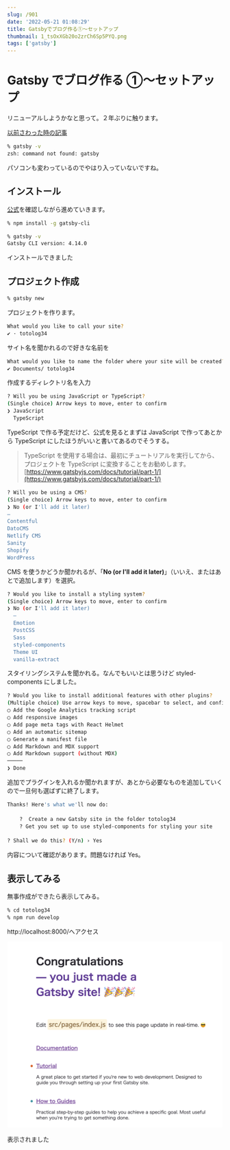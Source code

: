 ```yaml
---
slug: /901
date: '2022-05-21 01:08:29'
title: Gatsbyでブログ作る①〜セットアップ
thumbnail: 1_tsOxXGb20o2zrCh6Sp5PYQ.png
tags: ['gatsby']
---
```


# Gatsby でブログ作る ①〜セットアップ

リニューアルしようかなと思って。２年ぶりに触ります。

[以前さわった時の記事](https://totolog34.com/225/)

```sh
% gatsby -v
zsh: command not found: gatsby
```

パソコンも変わっているのでやはり入っていないですね。

## インストール

[公式](https://www.gatsbyjs.com/docs/tutorial/part-1/)を確認しながら進めていきます。

```sh
% npm install -g gatsby-cli
```

```sh
% gatsby -v
Gatsby CLI version: 4.14.0
```

インストールできました

## プロジェクト作成

```sh
% gatsby new
```

プロジェクトを作ります。

```sh
What would you like to call your site?
✔ · totolog34
```

サイト名を聞かれるので好きな名前を

```sh
What would you like to name the folder where your site will be created?
✔ Documents/ totolog34
```

作成するディレクトリ名を入力

```sh
? Will you be using JavaScript or TypeScript?
(Single choice) Arrow keys to move, enter to confirm
❯ JavaScript
  TypeScript
```

TypeScript で作る予定だけど、公式を見るとまずは JavaScript で作ってあとから TypeScript にしたほうがいいと書いてあるのでそうする。

> TypeScript を使用する場合は、最初にチュートリアルを実行してから、プロジェクトを TypeScript に変換することをお勧めします。[https://www.gatsbyjs.com/docs/tutorial/part-1/](https://www.gatsbyjs.com/docs/tutorial/part-1/)

```sh
? Will you be using a CMS?
(Single choice) Arrow keys to move, enter to confirm
❯ No (or I'll add it later)
–
Contentful
DatoCMS
Netlify CMS
Sanity
Shopify
WordPress
```

CMS を使うかどうか聞かれるが、「**No (or I'll add it later)**」（いいえ、またはあとで追加します）を選択。

```sh
? Would you like to install a styling system?
(Single choice) Arrow keys to move, enter to confirm
❯ No (or I'll add it later)
  –
  Emotion
  PostCSS
  Sass
  styled-components
  Theme UI
  vanilla-extract
```

スタイリングシステムを聞かれる。なんでもいいとは思うけど styled-components にしました。

```sh
? Would you like to install additional features with other plugins?
(Multiple choice) Use arrow keys to move, spacebar to select, and confirm with an enter on "Done"
◯ Add the Google Analytics tracking script
◯ Add responsive images
◯ Add page meta tags with React Helmet
◯ Add an automatic sitemap
◯ Generate a manifest file
◯ Add Markdown and MDX support
◯ Add Markdown support (without MDX)
─────
❯ Done
```

追加でプラグインを入れるか聞かれますが、あとから必要なものを追加していくので一旦何も選ばずに終了します。

```sh
Thanks! Here's what we'll now do:

    ?  Create a new Gatsby site in the folder totolog34
    ? Get you set up to use styled-components for styling your site

? Shall we do this? (Y/n) › Yes
```

内容について確認があります。問題なければ Yes。

## 表示してみる

無事作成ができたら表示してみる。

```sh
% cd totolog34
% npm run develop
```

http\://localhost:8000/へアクセス

![image](../../../../images/2022/05/2022-05-21-1.07.23.png)

表示されました
